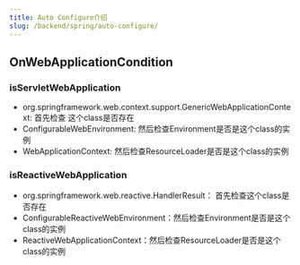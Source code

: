 ```yaml
---
title: Auto Configure介绍
slug: /backend/spring/auto-configure/
---
```


## OnWebApplicationCondition

### isServletWebApplication

- org.springframework.web.context.support.GenericWebApplicationContext: 首先检查
这个class是否存在
- ConfigurableWebEnvironment: 然后检查Environment是否是这个class的实例
- WebApplicationContext: 然后检查ResourceLoader是否是这个class的实例

### isReactiveWebApplication

- org.springframework.web.reactive.HandlerResult： 首先检查这个class是否存在
- ConfigurableReactiveWebEnvironment：然后检查Environment是否是这个class的实例
- ReactiveWebApplicationContext：然后检查ResourceLoader是否是这个class的实例